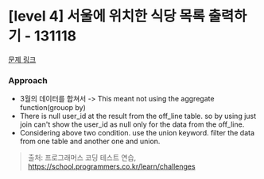 # [level 4] 서울에 위치한 식당 목록 출력하기 - 131118 

[문제 링크](https://school.programmers.co.kr/learn/courses/30/lessons/131118) 

### Approach
- 3월의 데이터를 합쳐서 -> This meant not using the aggregate function(grouop by)
- There is null user_id at the result from the off_line table. so by using just join can't show the user_id as null only for the data from the off_line.
- Considering above two condition. use the union keyword. filter the data from one table and another one and union.

> 출처: 프로그래머스 코딩 테스트 연습, https://school.programmers.co.kr/learn/challenges

